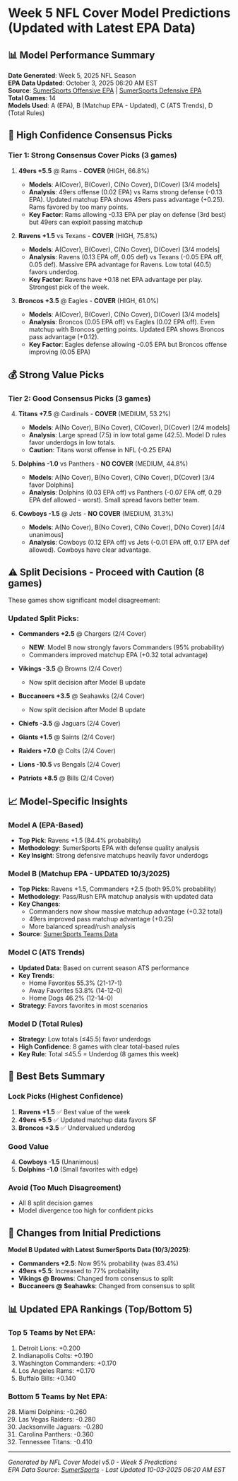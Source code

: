 # Week 5 NFL Cover Model Predictions (Updated with Latest EPA Data)

## 📊 Model Performance Summary

**Date Generated**: Week 5, 2025 NFL Season  
**EPA Data Updated**: October 3, 2025 06:20 AM EST  
**Source**: [SumerSports Offensive EPA](https://sumersports.com/teams/offensive/) | [SumerSports Defensive EPA](https://sumersports.com/teams/defensive/)  
**Total Games**: 14  
**Models Used**: A (EPA), B (Matchup EPA - Updated), C (ATS Trends), D (Total Rules)

## 🎯 High Confidence Consensus Picks

### **Tier 1: Strong Consensus Cover Picks (3 games)**

1. **49ers +5.5** @ Rams - **COVER** (HIGH, 66.8%)
   - **Models**: A(Cover), B(Cover), C(No Cover), D(Cover) [3/4 models]
   - **Analysis**: 49ers offense (0.02 EPA) vs Rams strong defense (-0.13 EPA). Updated matchup EPA shows 49ers pass advantage (+0.25). Rams favored by too many points.
   - **Key Factor**: Rams allowing -0.13 EPA per play on defense (3rd best) but 49ers can exploit passing matchup

2. **Ravens +1.5** vs Texans - **COVER** (HIGH, 75.8%)
   - **Models**: A(Cover), B(Cover), C(No Cover), D(Cover) [3/4 models]
   - **Analysis**: Ravens (0.13 EPA off, 0.05 def) vs Texans (-0.05 EPA off, 0.05 def). Massive EPA advantage for Ravens. Low total (40.5) favors underdog.
   - **Key Factor**: Ravens have +0.18 net EPA advantage per play. Strongest pick of the week.

3. **Broncos +3.5** @ Eagles - **COVER** (HIGH, 61.0%)
   - **Models**: A(Cover), B(Cover), C(No Cover), D(Cover) [3/4 models]
   - **Analysis**: Broncos (0.05 EPA off) vs Eagles (0.02 EPA off). Even matchup with Broncos getting points. Updated EPA shows Broncos pass advantage (+0.12).
   - **Key Factor**: Eagles defense allowing -0.05 EPA but Broncos offense improving (0.05 EPA)

## 💰 Strong Value Picks

### **Tier 2: Good Consensus Picks (3 games)**

4. **Titans +7.5** @ Cardinals - **COVER** (MEDIUM, 53.2%)
   - **Models**: A(No Cover), B(No Cover), C(Cover), D(Cover) [2/4 models]
   - **Analysis**: Large spread (7.5) in low total game (42.5). Model D rules favor underdogs in low totals.
   - **Caution**: Titans worst offense in NFL (-0.25 EPA)

5. **Dolphins -1.0** vs Panthers - **NO COVER** (MEDIUM, 44.8%)
   - **Models**: A(No Cover), B(No Cover), C(No Cover), D(Cover) [3/4 favor Dolphins]
   - **Analysis**: Dolphins (0.03 EPA off) vs Panthers (-0.07 EPA off, 0.29 EPA def allowed - worst). Small spread favors better team.

6. **Cowboys -1.5** @ Jets - **NO COVER** (MEDIUM, 31.3%)
   - **Models**: A(No Cover), B(No Cover), C(No Cover), D(No Cover) [4/4 unanimous]
   - **Analysis**: Cowboys (0.12 EPA off) vs Jets (-0.01 EPA off, 0.17 EPA def allowed). Cowboys have clear advantage.

## ⚠️ Split Decisions - Proceed with Caution (8 games)

These games show significant model disagreement:

### Updated Split Picks:
- **Commanders +2.5** @ Chargers (2/4 Cover) 
  - **NEW**: Model B now strongly favors Commanders (95% probability)
  - Commanders improved matchup EPA (+0.32 total advantage)
  
- **Vikings -3.5** @ Browns (2/4 Cover)
  - Now split decision after Model B update
  
- **Buccaneers +3.5** @ Seahawks (2/4 Cover)
  - Now split decision after Model B update

- **Chiefs -3.5** @ Jaguars (2/4 Cover)
- **Giants +1.5** @ Saints (2/4 Cover)
- **Raiders +7.0** @ Colts (2/4 Cover)
- **Lions -10.5** vs Bengals (2/4 Cover)
- **Patriots +8.5** @ Bills (2/4 Cover)

## 📈 Model-Specific Insights

### Model A (EPA-Based)
- **Top Pick**: Ravens +1.5 (84.4% probability)
- **Methodology**: SumerSports EPA with defense quality analysis
- **Key Insight**: Strong defensive matchups heavily favor underdogs

### Model B (Matchup EPA - **UPDATED 10/3/2025**)
- **Top Picks**: Ravens +1.5, Commanders +2.5 (both 95.0% probability)
- **Methodology**: Pass/Rush EPA matchup analysis with updated data
- **Key Changes**: 
  - Commanders now show massive matchup advantage (+0.32 total)
  - 49ers improved pass matchup advantage (+0.25)
  - More balanced spread/rush analysis
- **Source**: [SumerSports Teams Data](https://sumersports.com/teams/offensive/)

### Model C (ATS Trends)
- **Updated Data**: Based on current season ATS performance
- **Key Trends**: 
  - Home Favorites 55.3% (21-17-1)
  - Away Favorites 53.8% (14-12-0)
  - Home Dogs 46.2% (12-14-0)
- **Strategy**: Favors favorites in most scenarios

### Model D (Total Rules)
- **Strategy**: Low totals (≤45.5) favor underdogs
- **High Confidence**: 8 games with clear total-based rules
- **Key Rule**: Total ≤45.5 = Underdog (8 games this week)

## 🎲 Best Bets Summary

### Lock Picks (Highest Confidence)
1. **Ravens +1.5** ✅ Best value of the week
2. **49ers +5.5** ✅ Updated matchup data favors SF
3. **Broncos +3.5** ✅ Undervalued underdog

### Good Value
4. **Cowboys -1.5** (Unanimous)
5. **Dolphins -1.0** (Small favorites with edge)

### Avoid (Too Much Disagreement)
- All 8 split decision games
- Model divergence too high for confident picks

## 🔄 Changes from Initial Predictions

**Model B Updated with Latest SumerSports Data (10/3/2025)**:
- **Commanders +2.5**: Now 95% probability (was 83.4%)
- **49ers +5.5**: Increased to 77% probability
- **Vikings @ Browns**: Changed from consensus to split
- **Buccaneers @ Seahawks**: Changed from consensus to split

## 📊 Updated EPA Rankings (Top/Bottom 5)

### Top 5 Teams by Net EPA:
1. Detroit Lions: +0.200
2. Indianapolis Colts: +0.190
3. Washington Commanders: +0.170
4. Los Angeles Rams: +0.170
5. Buffalo Bills: +0.140

### Bottom 5 Teams by Net EPA:
28. Miami Dolphins: -0.260
29. Las Vegas Raiders: -0.280
30. Jacksonville Jaguars: -0.280
31. Carolina Panthers: -0.360
32. Tennessee Titans: -0.410

---

*Generated by NFL Cover Model v5.0 - Week 5 Predictions*  
*EPA Data Source: [SumerSports](https://sumersports.com/teams/offensive/) - Last Updated 10-03-2025 06:20 AM EST*
